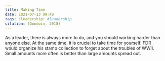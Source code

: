 ```yaml
---
title: Making Time
date: 2021-07-13 09:49
tags: :leadership: #leadership
citation: (Goodwin, 2018)
---
```


As a leader, there is always more to do, and you should working harder than anyone else. At the same time, it is crucial to take time for yourself. FDR would organize his stamp collection to forget about the troubles of WWII. Small amounts more often is better than large amounts spread out.
